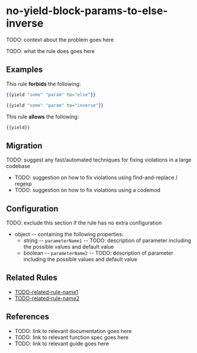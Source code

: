 # no-yield-block-params-to-else-inverse

TODO: context about the problem goes here

TODO: what the rule does goes here

## Examples

This rule **forbids** the following:

```hbs
{{yield "some" "param" to="else"}}
```

```hbs
{{yield "some" "param" to="inverse"}}
```

This rule **allows** the following:

```hbs
{{yield}}
```

## Migration

TODO: suggest any fast/automated techniques for fixing violations in a large codebase

* TODO: suggestion on how to fix violations using find-and-replace / regexp
* TODO: suggestion on how to fix violations using a codemod

## Configuration

TODO: exclude this section if the rule has no extra configuration

* object -- containing the following properties:
  * string -- `parameterName1` -- TODO: description of parameter including the possible values and default value
  * boolean -- `parameterName2` -- TODO: description of parameter including the possible values and default value

## Related Rules

* [TODO-related-rule-name1](related-rule-name1.md)
* [TODO-related-rule-name2](related-rule-name2.md)

## References

* TODO: link to relevant documentation goes here
* TODO: link to relevant function spec goes here
* TODO: link to relevant guide goes here

